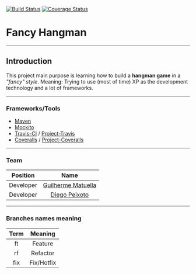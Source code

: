 [![Build Status](https://travis-ci.org/matuella/fancy-hangman.svg?branch=master)](https://travis-ci.org/matuella/fancy-hangman)
[![Coverage Status](https://coveralls.io/repos/github/matuella/fancy-hangman/badge.svg?branch=master)](https://coveralls.io/github/matuella/fancy-hangman?branch=master)

# Fancy Hangman
---
## Introduction

This project main purpose is learning how to build a **hangman game** in a *"fancy" style*.
Meaning: Trying to use (most of time) XP as the development technology and a lot of frameworks.

---
### Frameworks/Tools

- [Maven](https://maven.apache.org/)
- [Mockito](https://mockito.org/)
- [Travis-CI](https://travis-ci.org/) / [Project-Travis](https://travis-ci.org/matuella/fancy-hangman)
- [Coveralls](https://coveralls.io/) / [Project-Coveralls](https://coveralls.io/github/matuella/fancy-hangman)

---
### Team

| Position      | Name                                              |
|:-------------:|:-------------------------------------------------:|
| Developer     | [Guilherme Matuella](https://github.com/matuella) |
| Developer     | [Diego Peixoto](https://github.com/dvpeixoto)     |

---
### Branches names meaning

| Term         | Meaning                                           |
|:------------:|:-------------------------------------------------:|
|ft            | Feature                                           |
|rf            | Refactor                                          |
|fix           | Fix/Hotfix                                        |

